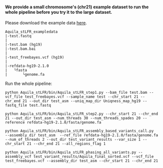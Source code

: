 #### We provide a small chromosome's (**chr21**) example dataset to run the whole pipeline before you try it to the large dataset. 

Please download the example data <a href="https://zenodo.org/record/4905003#.YL1wCjZKjPA">here</a>.
```
Aquila_stLFR_exampledata
|-test.fastq
|
|-test.bam (hg19)
|-test.bam.bai
|
|-test_freebayes.vcf (hg19)
|
|-refdata-hg19-2.1.0
|   └fasta 
|       └genome.fa
```

Run the whole pipeline:
```
python Aquila_stLFR/bin/Aquila_stLFR_step1.py --bam_file test.bam --vcf_file test_freebayes.vcf --sample_name test --chr_start 21 --chr_end 21 --out_dir test_asm --uniq_map_dir Uniqness_map_hg19 --fastq_file test.fastq

python Aquila_stLFR/bin/Aquila_stLFR_step2.py --chr_start 21 --chr_end 21 --out_dir test_asm --num_threads 30 --num_threads_spades 20 --reference refdata-hg19-2.1.0/fasta/genome.fa

python Aquila_stLFR/bin/Aquila_stLFR_assembly_based_variants_call.py  --assembly_dir test_asm  --ref_file refdata-hg19-2.1.0/fasta/genome.fa  --num_of_threads 2 --out_dir test_variant_results --var_size 1 --chr_start 21 --chr_end 21 --all_regions_flag 1

python Aquila_stLFR/bin/Aquila_stLFR_phasing_all_variants.py --assembly_vcf test_variant_results/Aquila_final_sorted.vcf --vcf_file test_freebayes.vcf --assembly_dir test_asm --chr_start 21 --chr_end 21

```
